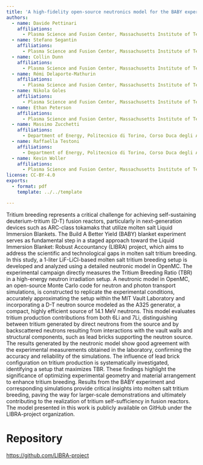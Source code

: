 ```yaml
---
title: 'A high-fidelity open-source neutronics model for the BABY experiment'
authors:
  - name: Davide Pettinari
    affiliations:
      - Plasma Science and Fusion Center, Massachusetts Institute of Technology, Cambridge, MA 02139, United States of America
  - name: Stefano Segantin
    affiliations:
      - Plasma Science and Fusion Center, Massachusetts Institute of Technology, Cambridge, MA 02139, United States of America
  - name: Collin Dunn
    affiliations:
      - Plasma Science and Fusion Center, Massachusetts Institute of Technology, Cambridge, MA 02139, United States of America
  - name: Rémi Delaporte-Mathurin
    affiliations:
      - Plasma Science and Fusion Center, Massachusetts Institute of Technology, Cambridge, MA 02139, United States of America
  - name: Nikola Goles
    affiliations:
      - Plasma Science and Fusion Center, Massachusetts Institute of Technology, Cambridge, MA 02139, United States of America
  - name: Ethan Peterson
    affiliations:
      - Plasma Science and Fusion Center, Massachusetts Institute of Technology, Cambridge, MA 02139, United States of America
  - name: Massimo Zucchetti
    affiliations:
      - Department of Energy, Politecnico di Torino, Corso Duca degli Abruzzi 24, Torino, 10129, Italy
  - name: Raffaella Testoni
    affiliations:
      - Department of Energy, Politecnico di Torino, Corso Duca degli Abruzzi 24, Torino, 10129, Italy
  - name: Kevin Woller
    affiliations:
      - Plasma Science and Fusion Center, Massachusetts Institute of Technology, Cambridge, MA 02139, United States of America.
license: CC-BY-4.0
exports:
  - format: pdf
    template: ../../template

---
```


Tritium breeding represents a critical challenge for achieving self-sustaining deuterium-tritium (D-T) fusion reactors, particularly in next-generation devices such as ARC-class tokamaks that utilize molten salt Liquid Immersion Blankets. The Build A Better Yield (BABY) blanket experiment serves as fundamental step in a staged approach toward the Liquid Immersion Blanket: Robust Accountancy (LIBRA) project, which aims to address the scientific and technological gaps in molten salt tritium breeding.
In this study, a 1-liter LiF-LiCl-based molten salt tritium breeding setup is developed and analyzed using a detailed neutronic model in OpenMC. The experimental campaign directly measures the Tritium Breeding Ratio (TBR) in a high-energy neutron irradiation setup.
A neutronic model in OpenMC, an open-source Monte Carlo code for neutron and photon transport simulations, is constructed to replicate the experimental conditions, accurately approximating the setup within the MIT Vault Laboratory and incorporating a D-T neutron source modeled as the A325 generator, a compact, highly efficient source of 14.1 MeV neutrons. This model evaluates tritium production contributions from both 6Li and 7Li, distinguishing between tritium generated by direct neutrons from the source and by backscattered neutrons resulting from interactions with the vault walls and structural components, such as lead bricks supporting the neutron source.
The results generated by the neutronic model show good agreement with the experimental measurements obtained in the laboratory, confirming the accuracy and reliability of the simulations.
The influence of lead brick configuration on tritium production is systematically investigated, identifying a setup that maximizes TBR. These findings highlight the significance of optimizing experimental geometry and material arrangement to enhance tritium breeding. Results from the BABY experiment and corresponding simulations provide critical insights into molten salt tritium breeding, paving the way for larger-scale demonstrations and ultimately contributing to the realization of tritium self-sufficiency in fusion reactors.
The model presented in this work is publicly available on GitHub under the LIBRA-project organization.

# Repository
https://github.com/LIBRA-project

